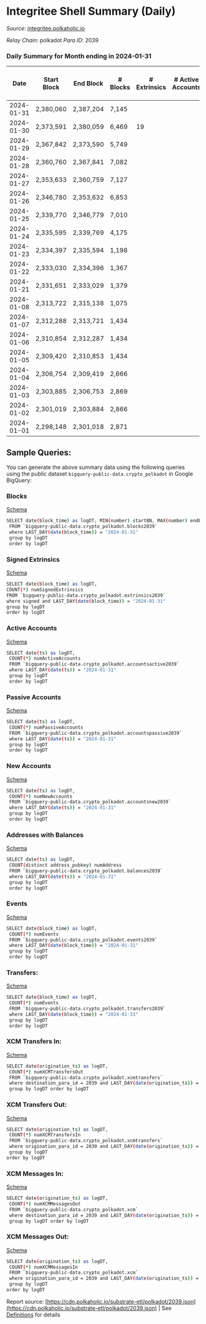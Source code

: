 # Integritee Shell Summary (Daily)

_Source_: [integritee.polkaholic.io](https://integritee.polkaholic.io)

*Relay Chain*: polkadot
*Para ID*: 2039



### Daily Summary for Month ending in 2024-01-31


| Date    | Start Block | End Block | # Blocks | # Extrinsics | # Active Accounts | # Passive Accounts | # New Accounts | # Addresses | # Events  | # Transfers ($USD) | # XCM Transfers In ($USD) | # XCM Transfers Out ($USD) | # XCM In | # XCM Out | Issues |
|---------|-------------|-----------|----------|--------------|-------------------|--------------------|----------------|-------------|-----------|--------------------|---------------------------|----------------------------|----------|-----------|--------|
| 2024-01-31 | 2,380,060 | 2,387,204 | 7,145 |  |  |  |  |  | 14,290 |   |   |   |  |  |  |
| 2024-01-30 | 2,373,591 | 2,380,059 | 6,469 | 19 |  |  |  |  | 13,058 | 4  |   |   |  |  |  |
| 2024-01-29 | 2,367,842 | 2,373,590 | 5,749 |  |  |  |  |  | 11,498 |   |   |   |  |  |  |
| 2024-01-28 | 2,360,760 | 2,367,841 | 7,082 |  |  |  |  |  | 14,164 |   |   |   |  |  |  |
| 2024-01-27 | 2,353,633 | 2,360,759 | 7,127 |  |  |  |  |  | 14,254 |   |   |   |  |  |  |
| 2024-01-26 | 2,346,780 | 2,353,632 | 6,853 |  |  |  |  |  | 13,706 |   |   |   |  |  |  |
| 2024-01-25 | 2,339,770 | 2,346,779 | 7,010 |  |  |  |  |  | 14,020 |   |   |   |  |  |  |
| 2024-01-24 | 2,335,595 | 2,339,769 | 4,175 |  |  |  |  |  | 8,350 |   |   |   |  |  |  |
| 2024-01-23 | 2,334,397 | 2,335,594 | 1,198 |  |  |  |  |  | 2,396 |   |   |   |  |  |  |
| 2024-01-22 | 2,333,030 | 2,334,396 | 1,367 |  |  |  |  |  | 2,734 |   |   |   |  |  |  |
| 2024-01-21 | 2,331,651 | 2,333,029 | 1,379 |  |  |  |  |  | 2,758 |   |   |   |  |  |  |
| 2024-01-08 | 2,313,722 | 2,315,138 | 1,075 |  |  |  |  |  | 2,150 |   |   |   |  |  |  |
| 2024-01-07 | 2,312,288 | 2,313,721 | 1,434 |  |  |  |  |  |  |   |   |   |  |  |  |
| 2024-01-06 | 2,310,854 | 2,312,287 | 1,434 |  |  |  |  |  |  |   |   |   |  |  |  |
| 2024-01-05 | 2,309,420 | 2,310,853 | 1,434 |  |  |  |  |  |  |   |   |   |  |  |  |
| 2024-01-04 | 2,306,754 | 2,309,419 | 2,666 |  |  |  |  |  |  |   |   |   |  |  |  |
| 2024-01-03 | 2,303,885 | 2,306,753 | 2,869 |  |  |  |  |  |  |   |   |   |  |  |  |
| 2024-01-02 | 2,301,019 | 2,303,884 | 2,866 |  |  |  |  |  |  |   |   |   |  |  |  |
| 2024-01-01 | 2,298,148 | 2,301,018 | 2,871 |  |  |  |  |  |  |   |   |   |  |  |  |

## Sample Queries:
You can generate the above summary data using the following queries using the public dataset `bigquery-public-data.crypto_polkadot` in Google BigQuery:


### Blocks 

[Schema](https://github.com/colorfulnotion/substrate-etl/blob/main/schema/blocks.json)

```bash
SELECT date(block_time) as logDT, MIN(number) startBN, MAX(number) endBN, COUNT(*) numBlocks 
 FROM `bigquery-public-data.crypto_polkadot.blocks2039`  
 where LAST_DAY(date(block_time)) = "2024-01-31" 
 group by logDT 
 order by logDT
```

### Signed Extrinsics 

[Schema](https://github.com/colorfulnotion/substrate-etl/blob/main/schema/extrinsics.json)

```bash
SELECT date(block_time) as logDT, 
COUNT(*) numSignedExtrinsics 
FROM `bigquery-public-data.crypto_polkadot.extrinsics2039`  
where signed and LAST_DAY(date(block_time)) = "2024-01-31" 
group by logDT 
order by logDT
```

### Active Accounts 

[Schema](https://github.com/colorfulnotion/substrate-etl/blob/main/schema/accountsactive.json)

```bash
SELECT date(ts) as logDT, 
 COUNT(*) numActiveAccounts 
 FROM `bigquery-public-data.crypto_polkadot.accountsactive2039` 
 where LAST_DAY(date(ts)) = "2024-01-31" 
 group by logDT 
 order by logDT
```

### Passive Accounts 

[Schema](https://github.com/colorfulnotion/substrate-etl/blob/main/schema/accountspassive.json)

```bash
SELECT date(ts) as logDT, 
 COUNT(*) numPassiveAccounts 
 FROM `bigquery-public-data.crypto_polkadot.accountspassive2039` 
 where LAST_DAY(date(ts)) = "2024-01-31" 
 group by logDT 
 order by logDT
```

### New Accounts 

[Schema](https://github.com/colorfulnotion/substrate-etl/blob/main/schema/accountsnew.json)

```bash
SELECT date(ts) as logDT, 
 COUNT(*) numNewAccounts 
 FROM `bigquery-public-data.crypto_polkadot.accountsnew2039` 
 where LAST_DAY(date(ts)) = "2024-01-31" 
 group by logDT
 order by logDT
```

### Addresses with Balances 

[Schema](https://github.com/colorfulnotion/substrate-etl/blob/main/schema/balances.json)

```bash
SELECT date(ts) as logDT,
 COUNT(distinct address_pubkey) numAddress 
 FROM `bigquery-public-data.crypto_polkadot.balances2039` 
 where LAST_DAY(date(ts)) = "2024-01-31" 
 group by logDT 
 order by logDT
```

### Events 

[Schema](https://github.com/colorfulnotion/substrate-etl/blob/main/schema/events.json)

```bash
SELECT date(block_time) as logDT, 
 COUNT(*) numEvents 
 FROM `bigquery-public-data.crypto_polkadot.events2039` 
 where LAST_DAY(date(block_time)) = "2024-01-31" 
 group by logDT 
 order by logDT
```

### Transfers:

[Schema](https://github.com/colorfulnotion/substrate-etl/blob/main/schema/transfers.json)

```bash
SELECT date(block_time) as logDT, 
 COUNT(*) numEvents 
 FROM `bigquery-public-data.crypto_polkadot.transfers2039` 
 where LAST_DAY(date(block_time)) = "2024-01-31" 
 group by logDT 
 order by logDT
```

### XCM Transfers In: 

[Schema](https://github.com/colorfulnotion/substrate-etl/blob/main/schema/xcmtransfers.json)

```bash
SELECT date(origination_ts) as logDT, 
 COUNT(*) numXCMTransfersOut 
 FROM `bigquery-public-data.crypto_polkadot.xcmtransfers` 
 where destination_para_id = 2039 and LAST_DAY(date(origination_ts)) = "2024-01-31" 
 group by logDT order by logDT
```

### XCM Transfers Out: 

[Schema](https://github.com/colorfulnotion/substrate-etl/blob/main/schema/xcmtransfers.json)

```bash
SELECT date(origination_ts) as logDT, 
 COUNT(*) numXCMTransfersIn 
 FROM `bigquery-public-data.crypto_polkadot.xcmtransfers` 
 where origination_para_id = 2039 and LAST_DAY(date(origination_ts)) = "2024-01-31" 
 group by logDT 
order by logDT
```

### XCM Messages In: 

[Schema](https://github.com/colorfulnotion/substrate-etl/blob/main/schema/xcm.json)

```bash
SELECT date(origination_ts) as logDT, 
 COUNT(*) numXCMMessagesOut 
 FROM `bigquery-public-data.crypto_polkadot.xcm` 
 where destination_para_id = 2039 and LAST_DAY(date(origination_ts)) = "2024-01-31" 
 group by logDT order by logDT
```

### XCM Messages Out: 

[Schema](https://github.com/colorfulnotion/substrate-etl/blob/main/schema/xcm.json)

```bash
SELECT date(origination_ts) as logDT, 
 COUNT(*) numXCMMessagesIn 
 FROM `bigquery-public-data.crypto_polkadot.xcm` 
 where origination_para_id = 2039 and LAST_DAY(date(origination_ts)) = "2024-01-31" 
 group by logDT 
order by logDT
```


Report source: [https://cdn.polkaholic.io/substrate-etl/polkadot/2039.json](https://cdn.polkaholic.io/substrate-etl/polkadot/2039.json) | See [Definitions](/DEFINITIONS.md) for details
